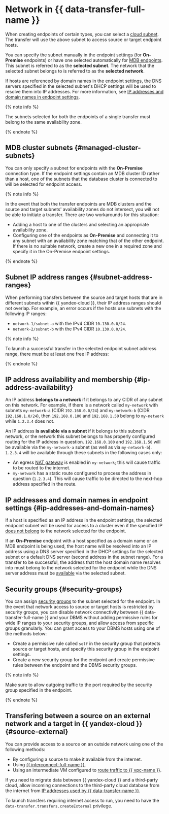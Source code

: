 # Network in {{ data-transfer-full-name }}


When creating endpoints of certain types, you can select a [cloud subnet](../../vpc/concepts/network.md). The transfer will use the above subnet to access source or target endpoint hosts.

You can specify the subnet manually in the endpoint settings (for **On-Premise** endpoints) or have one selected automatically for [MDB endpoints](#managed-cluster-subnets). This subnet is referred to as the __selected subnet__. The network that the selected subnet belongs to is referred to as the __selected network__.

If hosts are referenced by domain names in the endpoint settings, the DNS servers specified in the selected subnet's DHCP settings will be used to resolve them into IP addresses. For more information, see [IP addresses and domain names in endpoint settings](#ip-addresses-and-domain-names).

{% note info %}

The subnets selected for both the endpoints of a single transfer must belong to the same availability zone.

{% endnote %}

## MDB cluster subnets {#managed-cluster-subnets}

You can only specify a subnet for endpoints with the **On-Premise** connection type. If the endpoint settings contain an MDB cluster ID rather than a host, one of the subnets that the database cluster is connected to will be selected for endpoint access.

{% note info %}

In the event that both the transfer endpoints are MDB clusters and the source and target subnets' availability zones do not intersect, you will not be able to initiate a transfer. There are two workarounds for this situation:

* Adding a host to one of the clusters and selecting an appropriate availability zone.
* Configuring one of the endpoints as **On-Premise** and connecting it to any subnet with an availability zone matching that of the other endpoint. If there is no suitable network, create a new one in a required zone and specify it in the On-Premise endpoint settings.

{% endnote %}

## Subnet IP address ranges {#subnet-address-ranges}

When performing transfers between the source and target hosts that are in different subnets within {{ yandex-cloud }}, their IP address ranges should not overlap. For example, an error occurs if the hosts use subnets with the following IP ranges:

* `network-1/subnet-a` with the IPv4 CIDR `10.130.0.0/24`.
* `network-2/subnet-b` with the IPv4 CIDR `10.130.0.0/24`.

{% note info %}

To launch a successful transfer in the selected endpoint subnet address range, there must be at least one free IP address:

{% endnote %}

## IP address availability and membership {#ip-address-availability}

An IP address __belongs to a network__ if it belongs to any CIDR of any subnet on this network. For example, if there is a network called `my-network` with subnets `my-network-a` (CIDR `192.168.0.0/24`) and `my-network-b` (CIDR `192.168.1.0/24`), then `192.168.0.100` and `192.168.1.50` belong to `my-network` while `1.2.3.4` does not.

An IP address __is available via a subnet__ if it belongs to this subnet's network, or the network this subnet belongs to has properly configured routing for the IP address in question. `192.168.0.100` and `192.168.1.50` will be available via the `my-network-a` subnet (as well as via `my-network-b`). `1.2.3.4` will be available through these subnets in the following cases only:
* An egress [NAT gateway](../../vpc/concepts/gateways.md) is enabled in `my-network`; this will cause traffic to be routed to the internet.
* `my-network` has a static route configured to process the address in question (`1.2.3.4`). This will cause traffic to be directed to the next-hop address specified in the route.

## IP addresses and domain names in endpoint settings {#ip-addresses-and-domain-names}

If a host is specified as an IP address in the endpoint settings, the selected endpoint subnet will be used for access to a cluster even if the specified IP [does not belong](#ip-address-availability) to the network selected for the endpoint.

If an **On-Premise** endpoint with a host specified as a domain name or an MDB endpoint is being used, the host name will be resolved into an IP address using a DNS server specified in the DHCP settings for the selected subnet or a default DNS server (second address in the subnet range). For a transfer to be successful, the address that the host domain name resolves into must belong to the network selected for the endpoint while the DNS server address must be [available](#ip-address-availability) via the selected subnet.

## Security groups {#security-groups}

You can assign [security groups](../../vpc/concepts/security-groups.md) to the subnet selected for the endpoint. In the event that network access to source or target hosts is restricted by security groups, you can disable network connectivity between {{ data-transfer-full-name }} and your DBMS without adding permissive rules for wide IP ranges to your security groups, and allow access from specific groups granularly. You can grant access to your DBMS hosts using one of the methods below:

* Create a permissive rule called `self` in the security group that protects source or target hosts, and specify this security group in the endpoint settings.
* Create a new security group for the endpoint and create permissive rules between the endpoint and the DBMS security groups.

{% note info %}

Make sure to allow outgoing traffic to the port required by the security group specified in the endpoint.

{% endnote %}

## Transfering between a source on an external network and a target in {{ yandex-cloud }} {#source-external}

You can provide access to a source on an outside network using one of the following methods:

* By configuring a source to make it available from the internet.
* Using [{{ interconnect-full-name }}](../../interconnect/).
* Using an intermediate VM configured to [route traffic to {{ vpc-name }}](../../vpc/concepts/static-routes.md).

If you need to migrate data between {{ yandex-cloud }} and a third-party cloud, allow incoming connections to the third-party cloud database from the internet from [IP addresses used by {{ data-transfer-name }}](https://stat.ripe.net/widget/announced-prefixes#w.resource%3DAS200350%26w.min_peers_seeing%3D0).

To launch transfers requiring internet access to run, you need to have the `data-transfer.transfers.createExternal` privilege.


